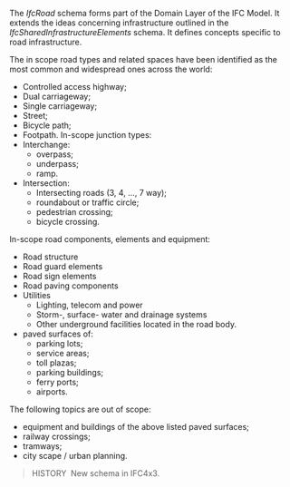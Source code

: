 The _IfcRoad_ schema forms part of the Domain Layer of the IFC Model. It extends the ideas concerning infrastructure outlined in the _IfcSharedInfrastructureElements_ schema. It defines concepts specific to road infrastructure.

The in scope road types and related spaces have been identified as the most common and widespread ones across the world: 

- Controlled access highway;
- Dual carriageway;
- Single carriageway;
- Street;
- Bicycle path;
- Footpath.
  In-scope junction types:
- Interchange:
  - overpass;
  - underpass;
  - ramp.
- Intersection:
  - Intersecting roads (3, 4, …, 7 way);
  - roundabout or traffic circle;
  - pedestrian crossing;
  - bicycle crossing.

In-scope road components, elements and equipment:

- Road structure
- Road guard elements
- Road sign elements
- Road paving components
- Utilities
  - Lighting, telecom and power
  - Storm-, surface- water and drainage systems
  - Other underground facilities located in the road body.
- paved surfaces of:
  - parking lots;
  - service areas;
  - toll plazas;
  - parking buildings;
  - ferry ports;
  - airports.

The following topics are out of scope:

- equipment and buildings of the above listed paved surfaces;
- railway crossings;
- tramways;
- city scape / urban planning.

> HISTORY&nbsp; New schema in IFC4x3.
